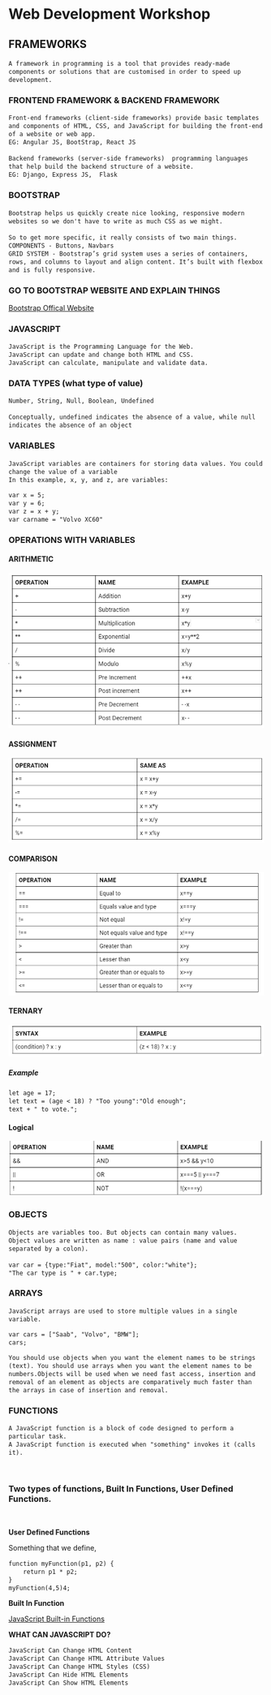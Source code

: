# Web Development Workshop

## FRAMEWORKS

    A framework in programming is a tool that provides ready-made components or solutions that are customised in order to speed up development. 

### FRONTEND FRAMEWORK & BACKEND FRAMEWORK

    Front-end frameworks (client-side frameworks) provide basic templates and components of HTML, CSS, and JavaScript for building the front-end of a website or web app.
    EG: Angular JS, BootStrap, React JS

    Backend frameworks (server-side frameworks)  programming languages that help build the backend structure of a website.
    EG: Django, Express JS,  Flask

### BOOTSTRAP

    Bootstrap helps us quickly create nice looking, responsive modern websites so we don't have to write as much CSS as we might.

    So to get more specific, it really consists of two main things.
    COMPONENTS - Buttons, Navbars 
    GRID SYSTEM - Bootstrap’s grid system uses a series of containers, rows, and columns to layout and align content. It’s built with flexbox and is fully responsive. 

### GO TO BOOTSTRAP WEBSITE AND EXPLAIN THINGS

[Bootstrap Offical Website](https://getbootstrap.com/)

### JAVASCRIPT

    JavaScript is the Programming Language for the Web.
    JavaScript can update and change both HTML and CSS.
    JavaScript can calculate, manipulate and validate data.

### DATA TYPES (what type of value)

    Number, String, Null, Boolean, Undefined 

    Conceptually, undefined indicates the absence of a value, while null indicates the absence of an object 

### VARIABLES

    JavaScript variables are containers for storing data values. You could change the value of a variable 
    In this example, x, y, and z, are variables:
```
var x = 5;
var y = 6;
var z = x + y;
var carname = "Volvo XC60"
```

### OPERATIONS WITH VARIABLES 

#### ARITHMETIC

![Arithmetic](images/arithmetic.png)

#### ASSIGNMENT

![ASSIGNMENT](/images/Assignment.png)

#### COMPARISON

![COMPARISON](/images/comparsion.png)

#### TERNARY

![TERNARY](/images/terniary.png)

##### Example
```
let age = 17;
let text = (age < 18) ? "Too young":"Old enough";
text + " to vote.";
```

#### Logical

![Logical](images/logical.png)

### OBJECTS

    Objects are variables too. But objects can contain many values.
    Object values are written as name : value pairs (name and value separated by a colon).

    var car = {type:"Fiat", model:"500", color:"white"};
    "The car type is " + car.type;

### ARRAYS


    JavaScript arrays are used to store multiple values in a single variable.

```
var cars = ["Saab", "Volvo", "BMW"];
cars;
```

    You should use objects when you want the element names to be strings (text). You should use arrays when you want the element names to be numbers.Objects will be used when we need fast access, insertion and removal of an element as objects are comparatively much faster than the arrays in case of insertion and removal.

### FUNCTIONS

    A JavaScript function is a block of code designed to perform a particular task.
    A JavaScript function is executed when "something" invokes it (calls it).
<br />

### Two types of functions, Built In Functions, User Defined Functions.

<br />

__User Defined Functions__

Something that we define,

```
function myFunction(p1, p2) {
    return p1 * p2;
}
myFunction(4,5)4;
```

__Built In Function__
<br />

[JavaScript Built-in Functions](https://www.tutorialspoint.com/javascript/javascript_builtin_functions.htm)


__WHAT CAN JAVASCRIPT DO?__

    JavaScript Can Change HTML Content
    JavaScript Can Change HTML Attribute Values
    JavaScript Can Change HTML Styles (CSS)
    JavaScript Can Hide HTML Elements
    JavaScript Can Show HTML Elements

